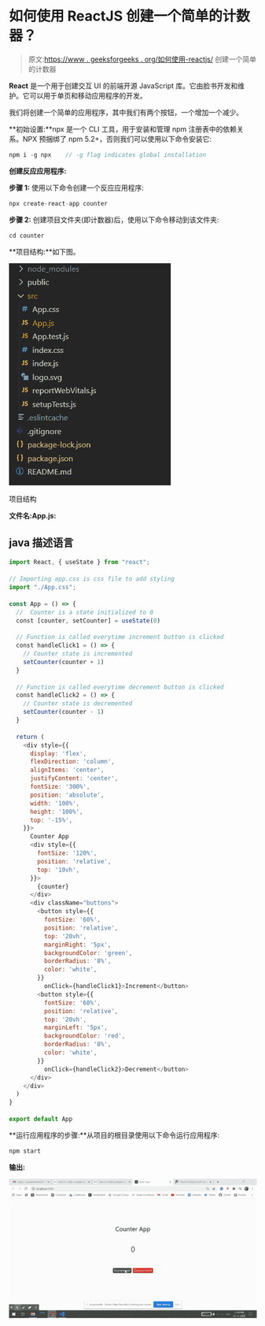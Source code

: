 # 如何使用 ReactJS 创建一个简单的计数器？

> 原文:[https://www . geeksforgeeks . org/如何使用-reactjs/](https://www.geeksforgeeks.org/how-to-create-a-simple-counter-using-reactjs/) 创建一个简单的计数器

**React** 是一个用于创建交互 UI 的前端开源 JavaScript 库。它由脸书开发和维护。它可以用于单页和移动应用程序的开发。

我们将创建一个简单的应用程序，其中我们有两个按钮，一个增加一个减少。

**初始设置:**npx 是一个 CLI 工具，用于安装和管理 npm 注册表中的依赖关系。NPX 预捆绑了 npm 5.2+，否则我们可以使用以下命令安装它:

```jsx
npm i -g npx    // -g flag indicates global installation
```

**创建反应应用程序:**

**步骤 1:** 使用以下命令创建一个反应应用程序:

```jsx
npx create-react-app counter
```

**步骤 2:** 创建项目文件夹(即计数器)后，使用以下命令移动到该文件夹:

```jsx
cd counter
```

**项目结构:**如下图。

![](img/f04ae0d8b722a9fff0bd9bd138b29c23.png)

项目结构

**文件名:App.js:**

## java 描述语言

```jsx
import React, { useState } from "react";

// Importing app.css is css file to add styling
import "./App.css";

const App = () => {
  //  Counter is a state initialized to 0
  const [counter, setCounter] = useState(0)

  // Function is called everytime increment button is clicked
  const handleClick1 = () => {
    // Counter state is incremented
    setCounter(counter + 1)
  }

  // Function is called everytime decrement button is clicked
  const handleClick2 = () => {
    // Counter state is decremented
    setCounter(counter - 1)
  }

  return (
    <div style={{
      display: 'flex',
      flexDirection: 'column',
      alignItems: 'center',
      justifyContent: 'center',
      fontSize: '300%',
      position: 'absolute',
      width: '100%',
      height: '100%',
      top: '-15%',
    }}>
      Counter App
      <div style={{
        fontSize: '120%',
        position: 'relative',
        top: '10vh',
      }}>
        {counter}
      </div>
      <div className="buttons">
        <button style={{
          fontSize: '60%',
          position: 'relative',
          top: '20vh',
          marginRight: '5px',
          backgroundColor: 'green',
          borderRadius: '8%',
          color: 'white',
        }}
          onClick={handleClick1}>Increment</button>
        <button style={{
          fontSize: '60%',
          position: 'relative',
          top: '20vh',
          marginLeft: '5px',
          backgroundColor: 'red',
          borderRadius: '8%',
          color: 'white',
        }}
          onClick={handleClick2}>Decrement</button>
      </div>
    </div>
  )
}

export default App
```

**运行应用程序的步骤:**从项目的根目录使用以下命令运行应用程序:

```jsx
npm start
```

**输出:**

![](img/8c23a48525a2f4d65361988dee0f7ec6.png)